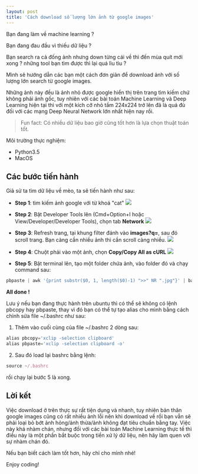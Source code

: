 ```yaml
---
layout: post
title: 'Cách download số lượng lớn ảnh từ google images'
---
```


Bạn đang làm về machine learning ?

Bạn đang đau đầu vì thiếu dữ liệu ?

Bạn search ra cả đống ảnh nhưng down từng cái về thì đến mùa quít mới xong ? những tool bạn tìm được thì lại quá lìu tìu ?

Mình sẽ hướng dẫn các bạn một cách đơn giản để download ảnh với số lượng lớn search từ google images.

Những ảnh này đều là ảnh nhỏ được google hiển thị trên trang tìm kiếm chứ không phải ảnh gốc, tuy nhiên với các bài toán Machine Learning và Deep Learning hiện tại thì với một kích cỡ nhỏ tầm 224x224 trở lên đã là quá đủ đối với các mạng Deep Neural Network lớn nhất hiện nay rồi.

> Fun fact: Có nhiều dữ liệu bao giờ cũng tốt hơn là lựa chọn thuật toán tốt.

Môi trường thực nghiệm:

- Python3.5
- MacOS

## Các bước tiến hành

Giả sử ta tìm dữ liệu về mèo, ta sẽ tiến hành như sau:

- **Step 1**: tìm kiếm ảnh google với từ khoá "cat"
  ![]({{site.url}}/assets/images/step1.png)

* **Step 2**: Bật Developer Tools lên (Cmd+Option+I hoặc View/Developer/Developer Tools), chọn tab **Network**
  ![]({{site.url}}/assets/images/step2.png)

- **Step 3**: Refresh trang, tại khung filter đánh vào **images?q=**, sau đó scroll trang. Bạn càng cần nhiều ảnh thì cần scroll càng nhiều.
  ![]({{site.url}}/assets/images/step3.png)

* **Step 4**: Chuột phải vào một ảnh, chọn **Copy/Copy All as cURL**
  ![]({{site.url}}/assets/images/step4.png)

- **Step 5**: Bật terminal lên, tạo một folder chứa ảnh, vào folder đó và chạy command sau:

```js
pbpaste | awk '{print substr($0, 1, length($0)-1) ">>" NR ".jpg"}' | bash
```

**All done !**

Lưu ý nếu bạn đang thực hành trên ubuntu thì có thể sẽ không có lệnh pbcopy hay pbpaste, thay vì đó bạn có thể tự tạo alias cho mình bằng cách chỉnh sửa file ~/.bashrc như sau:

1. Thêm vào cuối cùng của file ~/.bashrc 2 dòng sau:

```js
alias pbcopy='xclip -selection clipboard'
alias pbpaste='xclip -selection clipboard -o'
```

2. Sau đó load lại bashrc bằng lệnh:

```js
source ~/.bashrc
```

rồi chạy lại bước 5 là xong.

## Lời kết

Việc download ở trên thực sự rất tiện dụng và nhanh, tuy nhiên bản thân google images cũng có rất nhiều ảnh lỗi nên khi download về rồi bạn vẫn sẽ phải loại bỏ bớt ảnh hỏng/ảnh thừa/ảnh không đạt tiêu chuẩn bằng tay. Việc này khá nhàm chán, nhưng đối với các bài toán Machine Learning thực tế thì điều này là một phần bắt buộc trong tiền xử lý dữ liệu, nên hãy làm quen với sự nhàm chán đó.

Nếu bạn biết cách làm tốt hơn, hãy chỉ cho mình nhé!

Enjoy coding!
